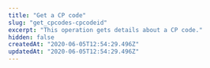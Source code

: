 ```yaml
---
title: "Get a CP code"
slug: "get_cpcodes-cpcodeid"
excerpt: "This operation gets details about a CP code."
hidden: false
createdAt: "2020-06-05T12:54:29.496Z"
updatedAt: "2020-06-05T12:54:29.496Z"
---
```


